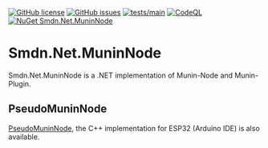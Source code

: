 [![GitHub license](https://img.shields.io/github/license/smdn/Smdn.Net.MuninNode)](https://github.com/smdn/Smdn.Net.MuninNode/blob/main/LICENSE.txt)
[![GitHub issues](https://img.shields.io/github/issues/smdn/Smdn.Net.MuninNode)](https://github.com/smdn/Smdn.Net.MuninNode/issues)
[![tests/main](https://img.shields.io/github/workflow/status/smdn/Smdn.Net.MuninNode/Run%20tests/main?label=tests%2Fmain)](https://github.com/smdn/Smdn.Net.MuninNode/actions/workflows/test.yml)
[![CodeQL](https://github.com/smdn/Smdn.Net.MuninNode/actions/workflows/codeql-analysis.yml/badge.svg?branch=main)](https://github.com/smdn/Smdn.Net.MuninNode/actions/workflows/codeql-analysis.yml)
[![NuGet Smdn.Net.MuninNode](https://img.shields.io/nuget/v/Smdn.Net.MuninNode.svg)](https://www.nuget.org/packages/Smdn.Net.MuninNode/)

# Smdn.Net.MuninNode
Smdn.Net.MuninNode is a .NET implementation of Munin-Node and Munin-Plugin.

## PseudoMuninNode
[PseudoMuninNode](https://github.com/smdn/PseudoMuninNode), the C++ implementation for ESP32 (Arduino IDE) is also available.
